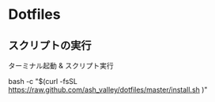 # Dotfiles

## スクリプトの実行
ターミナル起動 & スクリプト実行

bash -c "$(curl -fsSL https://raw.github.com/ash_valley/dotfiles/master/install.sh )"
